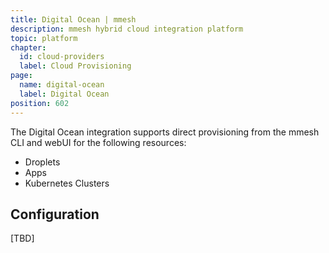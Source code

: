 ```yaml
---
title: Digital Ocean | mmesh
description: mmesh hybrid cloud integration platform
topic: platform
chapter:
  id: cloud-providers
  label: Cloud Provisioning
page:
  name: digital-ocean
  label: Digital Ocean
position: 602
---
```


The Digital Ocean integration supports direct provisioning from the mmesh CLI and webUI for the following resources:

- Droplets
- Apps
- Kubernetes Clusters

## Configuration

[TBD]
